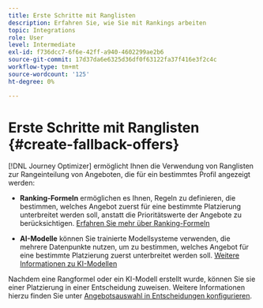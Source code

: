 ```yaml
---
title: Erste Schritte mit Ranglisten
description: Erfahren Sie, wie Sie mit Rankings arbeiten
topic: Integrations
role: User
level: Intermediate
exl-id: f736dcc7-6f6e-42ff-a940-4602299ae2b6
source-git-commit: 17d37da6e6325d36df0f63122fa37f416e3f2c4c
workflow-type: tm+mt
source-wordcount: '125'
ht-degree: 0%

---
```


# Erste Schritte mit Ranglisten {#create-fallback-offers}

[!DNL Journey Optimizer] ermöglicht Ihnen die Verwendung von Ranglisten zur Rangeinteilung von Angeboten, die für ein bestimmtes Profil angezeigt werden:

* **Ranking-Formeln** ermöglichen es Ihnen, Regeln zu definieren, die bestimmen, welches Angebot zuerst für eine bestimmte Platzierung unterbreitet werden soll, anstatt die Prioritätswerte der Angebote zu berücksichtigen. [Erfahren Sie mehr über Ranking-Formeln](create-ranking-formulas.md)

* **AI-Modelle** können Sie trainierte Modellsysteme verwenden, die mehrere Datenpunkte nutzen, um zu bestimmen, welches Angebot für eine bestimmte Platzierung zuerst unterbreitet werden soll. [Weitere Informationen zu KI-Modellen](ai-models.md)

Nachdem eine Rangformel oder ein KI-Modell erstellt wurde, können Sie sie einer Platzierung in einer Entscheidung zuweisen. Weitere Informationen hierzu finden Sie unter [Angebotsauswahl in Entscheidungen konfigurieren](../offer-activities/configure-offer-selection.md).

